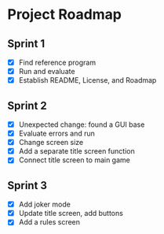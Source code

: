 # Project Roadmap

## Sprint 1
- [x] Find reference program
- [x] Run and evaluate
- [x] Establish README, License, and Roadmap

## Sprint 2
- [x] Unexpected change: found a GUI base
- [x] Evaluate errors and run
- [x] Change screen size 
- [x] Add a separate title screen function
- [x] Connect title screen to main game

## Sprint 3
- [x] Add joker mode
- [x] Update title screen, add buttons
- [x] Add a rules screen
